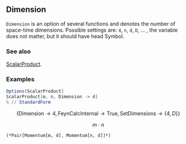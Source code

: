 ## Dimension

`Dimension` is an option of several functions and denotes the number of space-time dimensions. Possible settings are: `4`, `n`, `d`, `D`, ... , the variable does not matter, but it should have head Symbol.

### See also

[ScalarProduct](ScalarProduct).

### Examples

```mathematica
Options[ScalarProduct]
ScalarProduct[m, n, Dimension -> d]
% // StandardForm
```

$$\{\text{Dimension}\to 4,\text{FeynCalcInternal}\to \text{True},\text{SetDimensions}\to \{4,D\}\}$$

$$m\cdot n$$

```
(*Pair[Momentum[m, d], Momentum[n, d]]*)
```